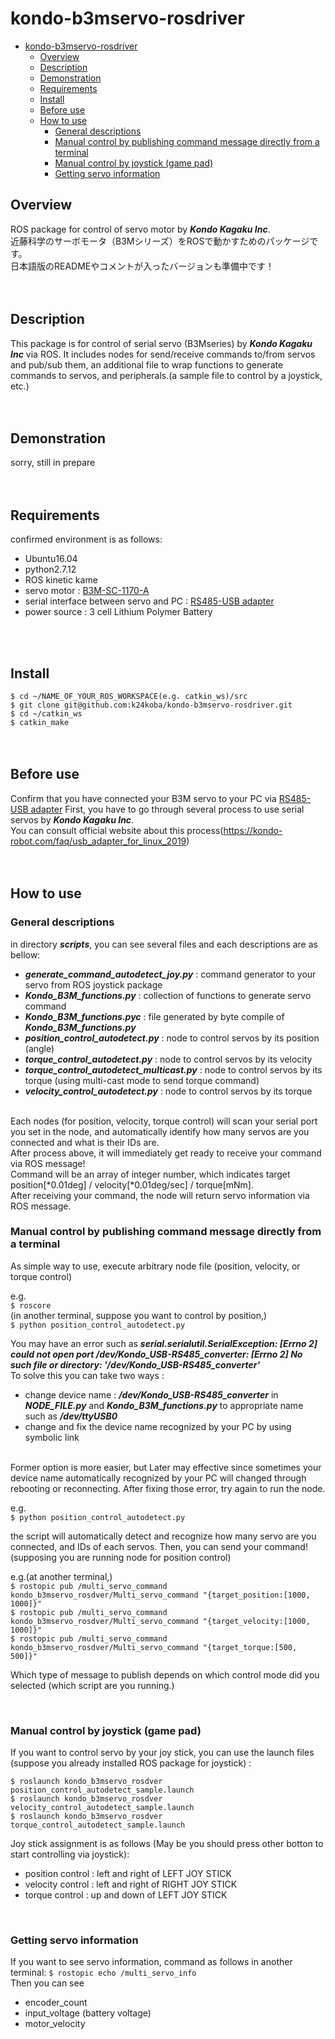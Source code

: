 # kondo-b3mservo-rosdriver
<!-- TOC depthFrom:1 depthTo:6 withLinks:1 updateOnSave:1 orderedList:0 -->

- [kondo-b3mservo-rosdriver](#kondo-b3mservo-rosdriver)
	- [Overview](#overview)
	- [Description](#description)
	- [Demonstration](#demonstration)
	- [Requirements](#requirements)
	- [Install](#install)
	- [Before use](#before-use)
	- [How to use](#how-to-use)
		- [General descriptions](#general-descriptions)
		- [Manual control by publishing command message directly from a terminal](#manual-control-by-publishing-command-message-directly-from-a-terminal)
		- [Manual control by joystick (game pad)](#manual-control-by-joystick-game-pad)
		- [Getting servo information](#getting-servo-information)

<!-- /TOC -->

## Overview
ROS package for control of servo motor by ***Kondo Kagaku Inc***.<br>
近藤科学のサーボモータ（B3Mシリーズ）をROSで動かすためのパッケージです。<br>
日本語版のREADMEやコメントが入ったバージョンも準備中です！
<br>
<br>
<br>

## Description
This package is for control of serial servo (B3Mseries) by ***Kondo Kagaku Inc*** via ROS.
It includes nodes for send/receive commands to/from servos and pub/sub them, an additional file to wrap functions to generate commands to servos, and peripherals.(a sample file to control by a joystick, etc.)
<br>
<br>
<br>

## Demonstration
sorry, still in prepare
<br>
<br>
<br>

## Requirements
confirmed environment is as follows:
  * Ubuntu16.04
  * python2.7.12
  * ROS kinetic kame
  * servo motor : [B3M-SC-1170-A](https://kondo-robot.com/product/03092)
  * serial interface between servo and PC : [RS485-USB adapter](https://kondo-robot.com/product/02133)
  * power source : 3 cell Lithium Polymer Battery
<br>
<br>

## Install
`$ cd ~/NAME_OF_YOUR_ROS_WORKSPACE(e.g. catkin_ws)/src`<br>
`$ git clone git@github.com:k24koba/kondo-b3mservo-rosdriver.git`<br>
`$ cd ~/catkin_ws`<br>
`$ catkin_make`
<br>
<br>
<br>
## Before use
Confirm that you have connected your B3M servo to your PC via [RS485-USB adapter](https://kondo-robot.com/product/02133)
First, you have to go through several process to use serial servos by ***Kondo Kagaku Inc***.<br>
You can consult official website about this process(https://kondo-robot.com/faq/usb_adapter_for_linux_2019)
<br>
<br>
<br>
## How to use
### General descriptions
in directory ***scripts***, you can see several files and each descriptions are as bellow:
  * ***generate_command_autodetect_joy.py***  : command generator to your servo from ROS joystick package
  * ***Kondo_B3M_functions.py***  :  collection of functions to generate servo command
  * ***Kondo_B3M_functions.pyc*** : file generated by byte compile of ***Kondo_B3M_functions.py***
  * ***position_control_autodetect.py***  : node to control servos by its position (angle)
  * ***torque_control_autodetect.py***  : node to control servos by its velocity
  * ***torque_control_autodetect_multicast.py*** : node to control servos by its torque (using multi-cast mode to send torque command)
  * ***velocity_control_autodetect.py*** : node to control servos by its torque
<br>
Each nodes (for position, velocity, torque control) will scan your serial port you set in the node, and automatically identify how many servos are you connected and what is their IDs are.<br>
After process above, it will immediately get ready to receive your command via ROS message!<br>
Command will be an array of integer number, which indicates target position[*0.01deg] / velocity[*0.01deg/sec] / torque[mNm].<br>
After receiving your command, the node will return servo information via ROS message.
<br>

### Manual control by publishing command message directly from a terminal
As simple way to use, execute arbitrary node file (position, velocity, or torque control)

e.g.<br>
`$ roscore`
<br>(in another terminal, suppose you want to control by position,)<br>
`$ python position_control_autodetect.py`

You may have an error such as ***serial.serialutil.SerialException: [Errno 2] could not open port /dev/Kondo_USB-RS485_converter: [Errno 2] No such file or directory: '/dev/Kondo_USB-RS485_converter'***
<br>
To solve this you can take two ways : <br>
  * change device name : ***/dev/Kondo_USB-RS485_converter*** in ***NODE_FILE.py*** and ***Kondo_B3M_functions.py*** to appropriate name such as ***/dev/ttyUSB0***
  * change and fix the device name recognized by your PC by using symbolic link
<br>
Former option is more easier, but Later may effective since sometimes your device name automatically recognized by your PC will changed through rebooting or reconnecting.
After fixing those error, try again to run the node.
<br>

e.g.<br>
`$ python position_control_autodetect.py`

the script will automatically detect and recognize how many servo are you connected, and IDs of each servos.
Then, you can send your command! (supposing you are running node for position control)
<br>

e.g.(at another terminal,)<br>
`$ rostopic pub /multi_servo_command kondo_b3mservo_rosdver/Multi_servo_command "{target_position:[1000, 1000]}"`<br>
`$ rostopic pub /multi_servo_command kondo_b3mservo_rosdver/Multi_servo_command "{target_velocity:[1000, 1000]}"`<br>
`$ rostopic pub /multi_servo_command kondo_b3mservo_rosdver/Multi_servo_command "{target_torque:[500, 500]}"`<br>

Which type of message to publish depends on which control mode did you selected (which script are you running.)

<br>

### Manual control by joystick (game pad)
If you want to control servo by your joy stick, you can use the launch files (suppose you already installed ROS package for joystick) :
<br>

`$ roslaunch kondo_b3mservo_rosdver position_control_autodetect_sample.launch`<br>
`$ roslaunch kondo_b3mservo_rosdver velocity_control_autodetect_sample.launch`<br>
`$ roslaunch kondo_b3mservo_rosdver torque_control_autodetect_sample.launch`<br>

Joy stick assignment is as follows (May be you should press other botton to start controlling via joystick):
 * position control : left and right of LEFT JOY STICK
 * velocity control : left and right of RIGHT JOY STICK
 * torque control : up and down of LEFT JOY STICK
<br>


### Getting servo information
If you want to see servo information, command as follows in another terminal:
`$ rostopic echo /multi_servo_info`
<br>
Then you can see
 * encoder_count
 * input_voltage (battery voltage)
 * motor_velocity
